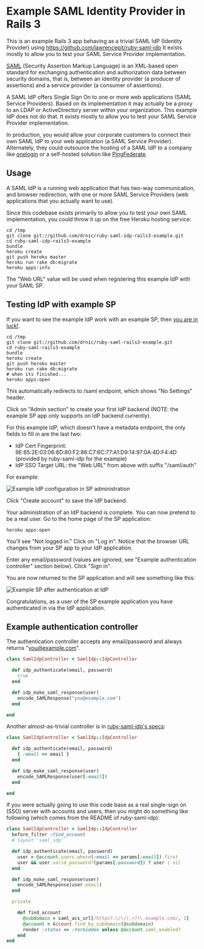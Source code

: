 # Example SAML Identity Provider in Rails 3

This is an example Rails 3 app behaving as a trivial SAML IdP (Identity Provider) using https://github.com/lawrencepit/ruby-saml-idp It exists mostly to allow you to test your SAML Service Provider implementation.

[SAML](http://en.wikipedia.org/wiki/Security_Assertion_Markup_Language) (Security Assertion Markup Language) is an XML-based open standard for exchanging authentication and authorization data between security domains, that is, between an identity provider (a producer of assertions) and a service provider (a consumer of assertions).

A SAML IdP offers Single Sign On to one or more web applications (SAML Service Providers). Based on its implementation it may actually be a proxy to an LDAP or ActiveDirectory server within your organization. This example IdP does not do that. It exists mostly to allow you to test your SAML Service Provider implementation.

In production, you would allow your corporate customers to connect their own SAML IdP to your web application (a SAML Service Provider). Alternately, they could outsource the hosting of a SAML IdP to a company like [onelogin](http://onelogin.com/) or a self-hosted solution like [PingFederate](https://www.pingidentity.com/products/pingfederate/).

## Usage

A SAML IdP is a running web application that has two-way communication, and browser redirection, with one or more SAML Service Providers (web applications that you actually want to use).

Since this codebase exists primarily to allow you to test your own SAML implementation, you could throw it up on the free Heroku hosting service:

```
cd /tmp
git clone git://github.com/drnic/ruby-saml-idp-rails3-example.git
cd ruby-saml-idp-rails3-example
bundle
heroku create
git push heroku master
heroku run rake db:migrate
heroku apps:info
```

The "Web URL" value will be used when registering this example IdP with your SAML SP.

## Testing IdP with example SP

If you want to see the example IdP work with an example SP, then [you are in luck!](https://github.com/calh/ruby-saml-rails3-example).

```
cd /tmp
git clone git://github.com/drnic/ruby-saml-rails3-example.git
cd ruby-saml-rails3-example
bundle
heroku create
git push heroku master
heroku run rake db:migrate
# when its finished...
heroku apps:open
```

This automatically redirects to /saml endpoint, which shows "No Settings" header.

Click on "Admin section" to create your first IdP backend (NOTE: the example SP app only supports on IdP backend currently).

For this example IdP, which doesn't have a metadata endpoint, the only fields to fill in are the last two:

* IdP Cert Fingerprint: 9E:65:2E:03:06:8D:80:F2:86:C7:6C:77:A1:D9:14:97:0A:4D:F4:4D (provided by ruby-saml-idp for the example)
* IdP SSO Target URL: the "Web URL" from above with suffix "/saml/auth"

For example:

![Example IdP configuration in SP administration](https://img.skitch.com/20120703-nspp9atxqqw3pjqnfhh35cdf88.png "Example IdP configuration in SP administration")

Click "Create account" to save the IdP backend.

Your administration of an IdP backend is complete. You can now pretend to be a real user. Go to the home page of the SP application:

```
heroku apps:open
```

You'll see "Not logged in." Click on "Log in". Notice that the browser URL changes from your SP app to your IdP application.

Enter any email/password (values are ignored, see "Example authentication controller" section below). Click "Sign in".

You are now returned to the SP application and will see something like this:

![Example SP after authentication at IdP](https://img.skitch.com/20120703-gtpr5ftuxpw3nbwf8998t94u2b.png "Example SP after authentication at IdP")

Congratulations, as a user of the SP example application you have authenticated in via the IdP application.

## Example authentication controller

The authentication controller accepts any email/password and always returns "you@example.com".

``` ruby
class SamlIdpController < SamlIdp::IdpController

  def idp_authenticate(email, password)
    true
  end

  def idp_make_saml_response(user)
    encode_SAMLResponse("you@example.com")
  end

end
```

Another almost-as-trivial controller is in [ruby-saml-idp's specs](https://github.com/lawrencepit/ruby-saml-idp/blob/master/spec/rails_app/app/controllers/saml_idp_controller.rb):

``` ruby
class SamlIdpController < SamlIdp::IdpController

  def idp_authenticate(email, password)
    { :email => email }
  end

  def idp_make_saml_response(user)
    encode_SAMLResponse(user[:email])
  end

end
```

If you were actually going to use this code base as a real single-sign on (SSO) server with accounts and users, then you might do something like following (which comes from the README of ruby-saml-idp):

``` ruby
class SamlIdpController < SamlIdp::IdpController
  before_filter :find_account
  # layout 'saml_idp'

  def idp_authenticate(email, password)
    user = @account.users.where(:email => params[:email]).first
    user && user.valid_password?(params[:password]) ? user : nil
  end

  def idp_make_saml_response(user)
    encode_SAMLResponse(user.email)
  end

  private

    def find_account
      @subdomain = saml_acs_url[/https?:\/\/(.+?)\.example.com/, 1]
      @account = Account.find_by_subdomain(@subdomain)
      render :status => :forbidden unless @account.saml_enabled?
    end
end
```
